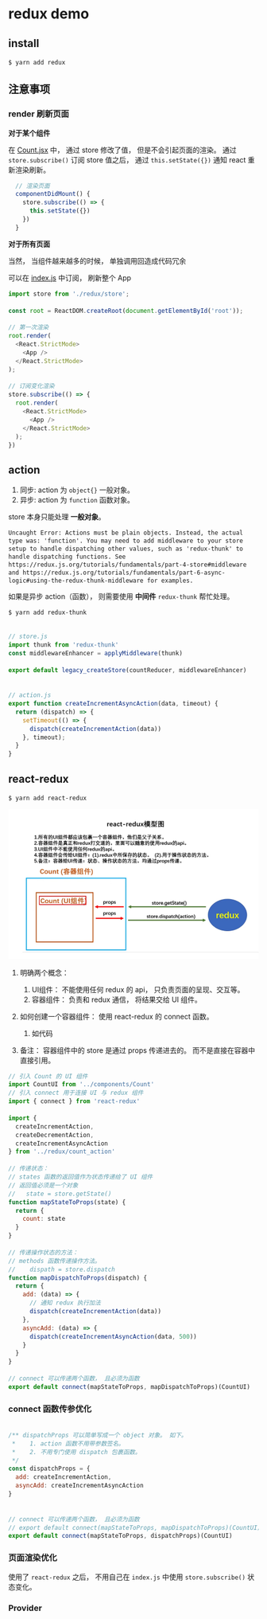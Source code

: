 # redux demo


## install

```bash
$ yarn add redux
```


## 注意事项

### render 刷新页面

**对于某个组件**

在 [Count.jsx](./src/components/Count.jsx) 中， 通过 store 修改了值， 但是不会引起页面的渲染。
通过 `store.subscribe()` 订阅 store 值之后， 通过 `this.setState({})` 通知 react 重新渲染刷新。


```js
  // 渲染页面
  componentDidMount() {
    store.subscribe(() => {
      this.setState({})
    })
  }
```

**对于所有页面**

当然， 当组件越来越多的时候， 单独调用回造成代码冗余

可以在 [index.js](./src/index.js) 中订阅， 刷新整个 App

```js
import store from './redux/store';

const root = ReactDOM.createRoot(document.getElementById('root'));

// 第一次渲染
root.render(
  <React.StrictMode>
    <App />
  </React.StrictMode>
);

// 订阅变化渲染
store.subscribe(() => {
  root.render(
    <React.StrictMode>
      <App />
    </React.StrictMode>
  );
})
```


## action

1.  同步: action 为 `object{}` 一般对象。
2.  异步: action 为 `function` 函数对象。

store 本身只能处理 **一般对象**。 

```
Uncaught Error: Actions must be plain objects. Instead, the actual type was: 'function'. You may need to add middleware to your store setup to handle dispatching other values, such as 'redux-thunk' to handle dispatching functions. See https://redux.js.org/tutorials/fundamentals/part-4-store#middleware and https://redux.js.org/tutorials/fundamentals/part-6-async-logic#using-the-redux-thunk-middleware for examples.
```
如果是异步 action（函数）， 则需要使用 **中间件** `redux-thunk` 帮忙处理。

```bash
$ yarn add redux-thunk
```


```js

// store.js
import thunk from 'redux-thunk'
const middlewareEnhancer = applyMiddleware(thunk)

export default legacy_createStore(countReducer, middlewareEnhancer)


// action.js
export function createIncrementAsyncAction(data, timeout) {
  return (dispatch) => {
    setTimeout(() => {
      dispatch(createIncrementAction(data))
    }, timeout);
  }
}
```


## react-redux


```bash
$ yarn add react-redux
```

![](./react-redux%E6%A8%A1%E5%9E%8B%E5%9B%BE.jpg)


1. 明确两个概念：
    1. UI组件： 不能使用任何 redux 的 api， 只负责页面的呈现、交互等。
    2. 容器组件： 负责和 redux 通信， 将结果交给 UI 组件。
2. 如何创建一个容器组件： 使用 react-redux 的 connect 函数。
    1. 如代码

3. 备注： 容器组件中的 store 是通过 props 传递进去的。 而不是直接在容器中直接引用。

```js
// 引入 Count 的 UI 组件
import CountUI from '../components/Count'
// 引入 connect 用于连接 UI 与 redux 组件
import { connect } from 'react-redux'

import {
  createIncrementAction,
  createDecrementAction,
  createIncrementAsyncAction
} from '../redux/count_action'

// 传递状态：
// states 函数的返回值作为状态传递给了 UI 组件
// 返回值必须是一个对象
//   state = store.getState()
function mapStateToProps(state) {
  return {
    count: state
  }
}

// 传递操作状态的方法：
// methods 函数传递操作方法。
//    dispath = store.dispatch
function mapDispatchToProps(dispatch) {
  return {
    add: (data) => {
      // 通知 redux 执行加法
      dispatch(createIncrementAction(data))
    },
    asyncAdd: (data) => {
      dispatch(createIncrementAsyncAction(data, 500))
    }
  }
}

// connect 可以传递两个函数， 且必须为函数
export default connect(mapStateToProps, mapDispatchToProps)(CountUI)
```

### connect 函数传参优化

```js

/** dispatchProps 可以简单写成一个 object 对象。 如下。
 *    1. action 函数不用带参数签名。
 *    2. 不用专门使用 dispatch 包裹函数。
 */
const dispatchProps = {
  add: createIncrementAction,
  asyncAdd: createIncrementAsyncAction
}


// connect 可以传递两个函数， 且必须为函数
// export default connect(mapStateToProps, mapDispatchToProps)(CountUI)
export default connect(mapStateToProps, dispatchProps)(CountUI)
```

### 页面渲染优化

使用了 `react-redux` 之后， 不用自己在 `index.js` 中使用 `store.subscribe()` 状态变化。


### Provider
